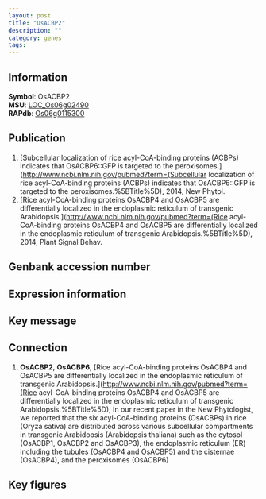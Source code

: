 ```yaml
---
layout: post
title: "OsACBP2"
description: ""
category: genes
tags: 
---
```


## Information
__Symbol__: OsACBP2  
__MSU__: [LOC_Os06g02490](http://rice.plantbiology.msu.edu/cgi-bin/ORF_infopage.cgi?orf=LOC_Os06g02490)  
__RAPdb__: [Os06g0115300](http://rapdb.dna.affrc.go.jp/viewer/gbrowse_details/irgsp1?name=Os06g0115300)  

## Publication
1. [Subcellular localization of rice acyl-CoA-binding proteins (ACBPs) indicates that OsACBP6::GFP is targeted to the peroxisomes.](http://www.ncbi.nlm.nih.gov/pubmed?term=(Subcellular localization of rice acyl-CoA-binding proteins (ACBPs) indicates that OsACBP6::GFP is targeted to the peroxisomes.%5BTitle%5D), 2014, New Phytol.
2. [Rice acyl-CoA-binding proteins OsACBP4 and OsACBP5 are differentially localized in the endoplasmic reticulum of transgenic Arabidopsis.](http://www.ncbi.nlm.nih.gov/pubmed?term=(Rice acyl-CoA-binding proteins OsACBP4 and OsACBP5 are differentially localized in the endoplasmic reticulum of transgenic Arabidopsis.%5BTitle%5D), 2014, Plant Signal Behav.

## Genbank accession number

## Expression information

## Key message

## Connection
1. __OsACBP2__, __OsACBP6__, [Rice acyl-CoA-binding proteins OsACBP4 and OsACBP5 are differentially localized in the endoplasmic reticulum of transgenic Arabidopsis.](http://www.ncbi.nlm.nih.gov/pubmed?term=(Rice acyl-CoA-binding proteins OsACBP4 and OsACBP5 are differentially localized in the endoplasmic reticulum of transgenic Arabidopsis.%5BTitle%5D),  In our recent paper in the New Phytologist, we reported that the six acyl-CoA-binding proteins (OsACBPs) in rice (Oryza sativa) are distributed across various subcellular compartments in transgenic Arabidopsis (Arabidopsis thaliana) such as the cytosol (OsACBP1, OsACBP2 and OsACBP3), the endoplasmic reticulum (ER) including the tubules (OsACBP4 and OsACBP5) and the cisternae (OsACBP4), and the peroxisomes (OsACBP6)

## Key figures


